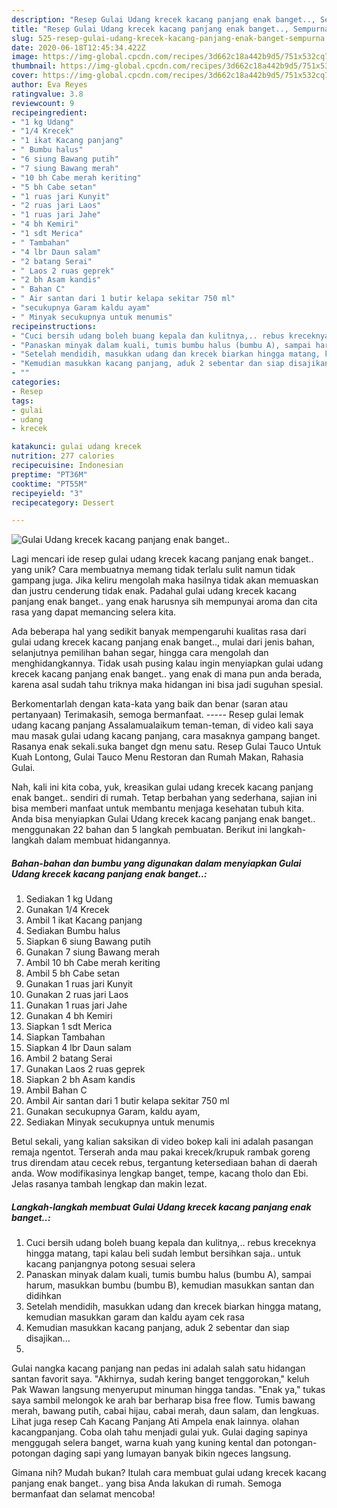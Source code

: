 ```yaml
---
description: "Resep Gulai Udang krecek kacang panjang enak banget.., Sempurna"
title: "Resep Gulai Udang krecek kacang panjang enak banget.., Sempurna"
slug: 525-resep-gulai-udang-krecek-kacang-panjang-enak-banget-sempurna
date: 2020-06-18T12:45:34.422Z
image: https://img-global.cpcdn.com/recipes/3d662c18a442b9d5/751x532cq70/gulai-udang-krecek-kacang-panjang-enak-banget-foto-resep-utama.jpg
thumbnail: https://img-global.cpcdn.com/recipes/3d662c18a442b9d5/751x532cq70/gulai-udang-krecek-kacang-panjang-enak-banget-foto-resep-utama.jpg
cover: https://img-global.cpcdn.com/recipes/3d662c18a442b9d5/751x532cq70/gulai-udang-krecek-kacang-panjang-enak-banget-foto-resep-utama.jpg
author: Eva Reyes
ratingvalue: 3.8
reviewcount: 9
recipeingredient:
- "1 kg Udang"
- "1/4 Krecek"
- "1 ikat Kacang panjang"
- " Bumbu halus"
- "6 siung Bawang putih"
- "7 siung Bawang merah"
- "10 bh Cabe merah keriting"
- "5 bh Cabe setan"
- "1 ruas jari Kunyit"
- "2 ruas jari Laos"
- "1 ruas jari Jahe"
- "4 bh Kemiri"
- "1 sdt Merica"
- " Tambahan"
- "4 lbr Daun salam"
- "2 batang Serai"
- " Laos 2 ruas geprek"
- "2 bh Asam kandis"
- " Bahan C"
- " Air santan dari 1 butir kelapa sekitar 750 ml"
- "secukupnya Garam kaldu ayam"
- " Minyak secukupnya untuk menumis"
recipeinstructions:
- "Cuci bersih udang boleh buang kepala dan kulitnya,.. rebus kreceknya hingga matang, tapi kalau beli sudah lembut bersihkan saja.. untuk kacang panjangnya potong sesuai selera"
- "Panaskan minyak dalam kuali, tumis bumbu halus (bumbu A), sampai harum, masukkan bumbu (bumbu B), kemudian masukkan santan dan didihkan"
- "Setelah mendidih, masukkan udang dan krecek biarkan hingga matang, kemudian masukkan garam dan kaldu ayam cek rasa"
- "Kemudian masukkan kacang panjang, aduk 2 sebentar dan siap disajikan..."
- ""
categories:
- Resep
tags:
- gulai
- udang
- krecek

katakunci: gulai udang krecek 
nutrition: 277 calories
recipecuisine: Indonesian
preptime: "PT36M"
cooktime: "PT55M"
recipeyield: "3"
recipecategory: Dessert

---
```



![Gulai Udang krecek kacang panjang enak banget..](https://img-global.cpcdn.com/recipes/3d662c18a442b9d5/751x532cq70/gulai-udang-krecek-kacang-panjang-enak-banget-foto-resep-utama.jpg)

Lagi mencari ide resep gulai udang krecek kacang panjang enak banget.. yang unik? Cara membuatnya memang tidak terlalu sulit namun tidak gampang juga. Jika keliru mengolah maka hasilnya tidak akan memuaskan dan justru cenderung tidak enak. Padahal gulai udang krecek kacang panjang enak banget.. yang enak harusnya sih mempunyai aroma dan cita rasa yang dapat memancing selera kita.

Ada beberapa hal yang sedikit banyak mempengaruhi kualitas rasa dari gulai udang krecek kacang panjang enak banget.., mulai dari jenis bahan, selanjutnya pemilihan bahan segar, hingga cara mengolah dan menghidangkannya. Tidak usah pusing kalau ingin menyiapkan gulai udang krecek kacang panjang enak banget.. yang enak di mana pun anda berada, karena asal sudah tahu triknya maka hidangan ini bisa jadi suguhan spesial.

Berkomentarlah dengan kata-kata yang baik dan benar (saran atau pertanyaan) Terimakasih, semoga bermanfaat. ----- Resep gulai lemak udang kacang panjang Assalamualaikum teman-teman, di video kali saya mau masak gulai udang kacang panjang, cara masaknya gampang banget. Rasanya enak sekali.suka banget dgn menu satu. Resep Gulai Tauco Untuk Kuah Lontong, Gulai Tauco Menu Restoran dan Rumah Makan, Rahasia Gulai.


Nah, kali ini kita coba, yuk, kreasikan gulai udang krecek kacang panjang enak banget.. sendiri di rumah. Tetap berbahan yang sederhana, sajian ini bisa memberi manfaat untuk membantu menjaga kesehatan tubuh kita. Anda bisa menyiapkan Gulai Udang krecek kacang panjang enak banget.. menggunakan 22 bahan dan 5 langkah pembuatan. Berikut ini langkah-langkah dalam membuat hidangannya.

<!--inarticleads1-->

##### Bahan-bahan dan bumbu yang digunakan dalam menyiapkan Gulai Udang krecek kacang panjang enak banget..:

1. Sediakan 1 kg Udang
1. Gunakan 1/4 Krecek
1. Ambil 1 ikat Kacang panjang
1. Sediakan  Bumbu halus
1. Siapkan 6 siung Bawang putih
1. Gunakan 7 siung Bawang merah
1. Ambil 10 bh Cabe merah keriting
1. Ambil 5 bh Cabe setan
1. Gunakan 1 ruas jari Kunyit
1. Gunakan 2 ruas jari Laos
1. Gunakan 1 ruas jari Jahe
1. Gunakan 4 bh Kemiri
1. Siapkan 1 sdt Merica
1. Siapkan  Tambahan
1. Siapkan 4 lbr Daun salam
1. Ambil 2 batang Serai
1. Gunakan  Laos 2 ruas geprek
1. Siapkan 2 bh Asam kandis
1. Ambil  Bahan C
1. Ambil  Air santan dari 1 butir kelapa sekitar 750 ml
1. Gunakan secukupnya Garam, kaldu ayam,
1. Sediakan  Minyak secukupnya untuk menumis


Betul sekali, yang kalian saksikan di video bokep kali ini adalah pasangan remaja ngentot. Terserah anda mau pakai krecek/krupuk rambak goreng trus direndam atau cecek rebus, tergantung ketersediaan bahan di daerah anda. Wow modifikasinya lengkap banget, tempe, kacang tholo dan Ebi. Jelas rasanya tambah lengkap dan makin lezat. 

<!--inarticleads2-->

##### Langkah-langkah membuat Gulai Udang krecek kacang panjang enak banget..:

1. Cuci bersih udang boleh buang kepala dan kulitnya,.. rebus kreceknya hingga matang, tapi kalau beli sudah lembut bersihkan saja.. untuk kacang panjangnya potong sesuai selera
1. Panaskan minyak dalam kuali, tumis bumbu halus (bumbu A), sampai harum, masukkan bumbu (bumbu B), kemudian masukkan santan dan didihkan
1. Setelah mendidih, masukkan udang dan krecek biarkan hingga matang, kemudian masukkan garam dan kaldu ayam cek rasa
1. Kemudian masukkan kacang panjang, aduk 2 sebentar dan siap disajikan...
1. 


Gulai nangka kacang panjang nan pedas ini adalah salah satu hidangan santan favorit saya. &#34;Akhirnya, sudah kering banget tenggorokan,&#34; keluh Pak Wawan langsung menyeruput minuman hingga tandas. &#34;Enak ya,&#34; tukas saya sambil melongok ke arah bar berharap bisa free flow. Tumis bawang merah, bawang putih, cabai hijau, cabai merah, daun salam, dan lengkuas. Lihat juga resep Cah Kacang Panjang Ati Ampela enak lainnya. olahan kacangpanjang. Coba olah tahu menjadi gulai yuk. Gulai daging sapinya menggugah selera banget, warna kuah yang kuning kental dan potongan-potongan daging sapi yang lumayan banyak bikin ngeces langsung. 

Gimana nih? Mudah bukan? Itulah cara membuat gulai udang krecek kacang panjang enak banget.. yang bisa Anda lakukan di rumah. Semoga bermanfaat dan selamat mencoba!
